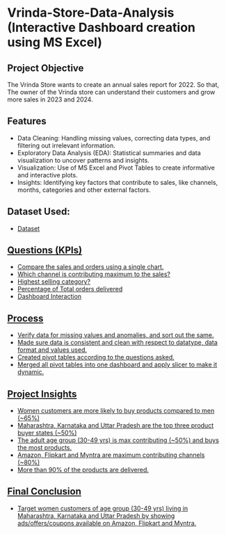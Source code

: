 # Vrinda-Store-Data-Analysis (Interactive Dashboard creation using MS Excel)
## Project Objective
The Vrinda Store wants to create an annual sales report for 2022. So that, The owner of the Vrinda store can understand their customers and grow more sales in 2023 and 2024.
## Features
- Data Cleaning: Handling missing values, correcting data types, and filtering out irrelevant information.
- Exploratory Data Analysis (EDA): Statistical summaries and data visualization to uncover patterns and insights.
- Visualization: Use of MS Excel and Pivot Tables to create informative and interactive plots.
- Insights: Identifying key factors that contribute to sales, like channels, months, categories and other external factors.
## Dataset Used:
- <a href="https://github.com/divyansh-0408/Data_Analysis_Dashboard/blob/main/Vrinda%20Store%20Data%20Analysis.xlsx">Dataset
## Questions (KPIs)
-	Compare the sales and orders using a single chart.
-	Which channel is contributing maximum to the sales?
-	Highest selling category?
-	Percentage of Total orders delivered
-	Dashboard Interaction
## Process
-	Verify data for missing values and anomalies, and sort out the same.
-	Made sure data is consistent and clean with respect to datatype, data format and values used.
-	Created pivot tables according to the questions asked.
-	Merged all pivot tables into one dashboard and apply slicer to make it dynamic.
## Project Insights
-	Women customers are more likely to buy products compared to men (~65%)
-	Maharashtra, Karnataka and Uttar Pradesh are the top three product buyer states (~50%)
-	The adult age group (30-49 yrs) is max contributing (~50%) and buys the most products.
-	Amazon, Flipkart and Myntra are maximum contributing channels (~80%)
-	More than 90% of the products are delivered.
## Final Conclusion
-	Target women customers of age group (30-49 yrs) living in Maharashtra, Karnataka and Uttar Pradesh by showing ads/offers/coupons available on Amazon, Flipkart and Myntra.

